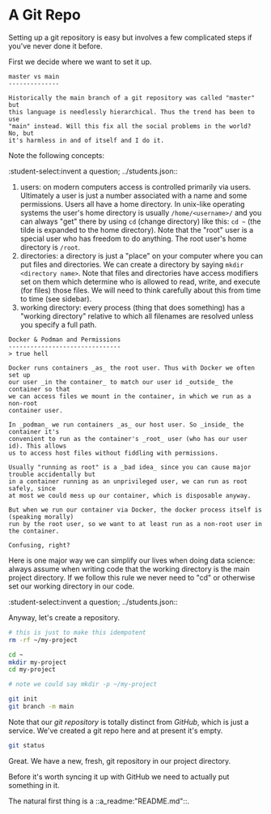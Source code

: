 A Git Repo
==========

Setting up a git repository is easy but involves a few complicated steps
if you've never done it before.

First we decide where we want to set it up.

```sidebar
master vs main
--------------

Historically the main branch of a git repository was called "master" but
this language is needlessly hierarchical. Thus the trend has been to use
"main" instead. Will this fix all the social problems in the world? No, but
it's harmless in and of itself and I do it. 

```

Note the following concepts:

:student-select:invent a question; ../students.json::

1. users: on modern computers access is controlled primarily via users. Ultimately
a user is just a number associated with a name and some permissions. Users all 
have a home directory. In unix-like operating systems the user's home directory
is usually `/home/<username>/` and you can always "get" there by using `cd` (change directory)
like this: `cd ~` (the tilde is expanded to the home directory).
Note that the "root" user is a special user who has freedom to do anything. The
root user's home directory is `/root`. 
2. directories: a directory is just a "place" on your computer where you can put files
and directories. We can create a directory by saying `mkdir <directory name>`.
Note that files and directories have access modifiers set on them which 
determine who is allowed to read, write, and execute (for files) those files. We
will need to think carefully about this from time to time (see sidebar).
3. working directory: every process (thing that does something) has a "working directory" relative to which
all filenames are resolved unless you specify a full path.

```sidebar
Docker & Podman and Permissions
-------------------------------
> true hell 

Docker runs containers _as_ the root user. Thus with Docker we often set up
our user _in the container_ to match our user id _outside_ the container so that
we can access files we mount in the container, in which we run as a non-root
container user.

In _podman_ we run containers _as_ our host user. So _inside_ the container it's
convenient to run as the container's _root_ user (who has our user id). This allows
us to access host files without fiddling with permissions. 

Usually "running as root" is a _bad idea_ since you can cause major trouble accidentally but
in a container running as an unprivileged user, we can run as root safely, since
at most we could mess up our container, which is disposable anyway.

But when we run our container via Docker, the docker process itself is (speaking morally)
run by the root user, so we want to at least run as a non-root user in the container.

Confusing, right?
```

Here is one major way we can simplify our lives when doing data science:
always assume when writing code that the working directory is the main project 
directory. If we follow this rule we never need to "cd" or otherwise set our
working directory in our code.

:student-select:invent a question; ../students.json::

Anyway, let's create a repository.

```bash 
# this is just to make this idempotent
rm -rf ~/my-project

cd ~
mkdir my-project
cd my-project 

# note we could say mkdir -p ~/my-project

git init
git branch -m main 


```



Note that our _git repository_ is totally distinct from _GitHub_, which is just
a service. We've created a git repo here and at present it's empty.

```bash pwd=/bios611/my-project/
git status
```
Great. We have a new, fresh, git repository in our project directory.

Before it's worth syncing it up with GitHub we need to actually put something in 
it.

The natural first thing is a ::a_readme:"README.md"::.

